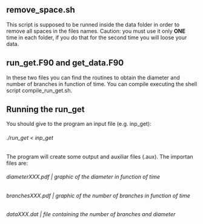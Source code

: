## remove_space.sh
This script is supposed to be runned inside the data folder in order to remove all spaces in the files names.
Caution: you must use it only **ONE** time in each folder, if you do that for the second time you will loose your data.

## run_get.F90 and get_data.F90
In these two files you can find the routines to obtain the diameter and number of branches in function of time. You can compile executing the shell script compile_run_get.sh. 


## Running the run_get
You should give to the program an input file (e.g. inp_get):
###### ./run_get < inp_get

The program will create some output and auxiliar files (.aux). The importan files are:
###### diameterXXX.pdf   | graphic of the diameter in function of time
###### branchesXXX.pdf   | graphic of the number of branches in function of time
###### dataXXX.dat       | file containing the number of branches and diameter



